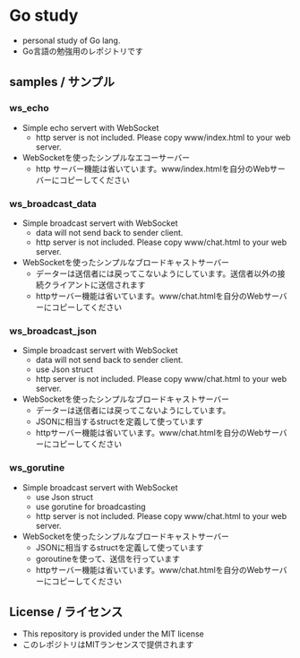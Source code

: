 # Go study

- personal study of Go lang.
- Go言語の勉強用のレポジトリです

## samples / サンプル

### ws_echo

- Simple echo servert with WebSocket
  - http server is not included. Please copy www/index.html to your web server.
- WebSocketを使ったシンプルなエコーサーバー
  - http サーバー機能は省いています。www/index.htmlを自分のWebサーバーにコピーしてください

### ws_broadcast_data

- Simple broadcast servert with WebSocket
  - data will not send back to sender client.
  - http server is not included. Please copy www/chat.html to your web server.
- WebSocketを使ったシンプルなブロードキャストサーバー
  - データーは送信者には戻ってこないようにしています。送信者以外の接続クライアントに送信されます
  - httpサーバー機能は省いています。www/chat.htmlを自分のWebサーバーにコピーしてください

### ws_broadcast_json

- Simple broadcast servert with WebSocket
  - data will not send back to sender client.
  - use Json struct
  - http server is not included. Please copy www/chat.html to your web server.
- WebSocketを使ったシンプルなブロードキャストサーバー
  - データーは送信者には戻ってこないようにしています。
  - JSONに相当するstructを定義して使っています
  - httpサーバー機能は省いています。www/chat.htmlを自分のWebサーバーにコピーしてください

### ws_gorutine

- Simple broadcast servert with WebSocket
  - use Json struct
  - use gorutine for broadcasting
  - http server is not included. Please copy www/chat.html to your web server.
- WebSocketを使ったシンプルなブロードキャストサーバー
  - JSONに相当するstructを定義して使っています
  - goroutineを使って、送信を行っています
  - httpサーバー機能は省いています。www/chat.htmlを自分のWebサーバーにコピーしてください




## License / ライセンス

* This repository is provided under the MIT license
* このレポジトリはMITランセンスで提供されます

